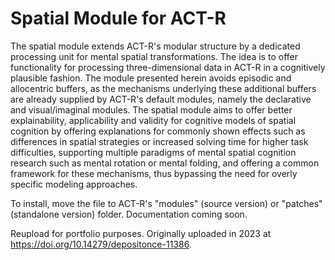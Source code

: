 # Spatial Module for ACT-R

The spatial module extends ACT-R's modular structure by a dedicated processing unit for mental spatial transformations. The idea is to offer functionality for processing three-dimensional data in ACT-R in a cognitively plausible fashion. The module presented herein avoids episodic and allocentric buffers, as the mechanisms underlying these additional buffers are already supplied by ACT-R's default modules, namely the declarative and visual/imaginal modules.
The spatial module aims to offer better explainability, applicability and validity for cognitive models of spatial cognition by offering explanations for commonly shown effects such as differences in spatial strategies or increased solving time for higher task difficulties, supporting multiple paradigms of mental spatial cognition research such as mental rotation or mental folding, and offering a common framework for these mechanisms, thus bypassing the need for overly specific modeling approaches.

To install, move the file to ACT-R's "modules" (source version) or "patches" (standalone version) folder. Documentation coming soon.

Reupload for portfolio purposes. Originally uploaded in 2023 at https://doi.org/10.14279/depositonce-11386.
